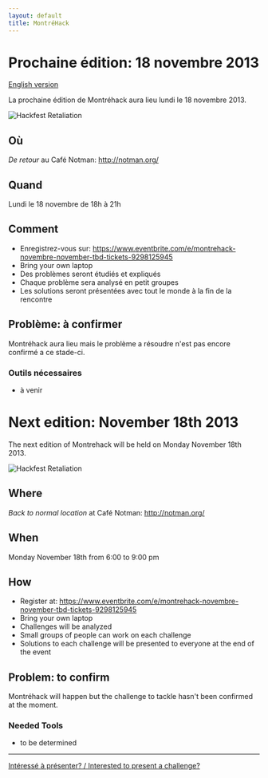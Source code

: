 ```yaml
---
layout: default
title: MontréHack
---
```


# Prochaine édition: 18 novembre 2013
[English version](#english)

La prochaine édition de Montréhack aura lieu lundi le 18 novembre 2013.

![Hackfest Retaliation](http://i.imgur.com/osh3Gks.png)

## Où
_De retour_ au Café Notman: http://notman.org/

## Quand
Lundi le 18 novembre de 18h à 21h


## Comment
* Enregistrez-vous sur: https://www.eventbrite.com/e/montrehack-novembre-november-tbd-tickets-9298125945
* Bring your own laptop
* Des problèmes seront étudiés et expliqués
* Chaque problème sera analysé en petit groupes
* Les solutions seront présentées avec tout le monde à la fin de la rencontre

## Problème: à confirmer

Montréhack aura lieu mais le problème a résoudre n'est pas encore
confirmé a ce stade-ci.

### Outils nécessaires
* à venir

<a id="english"></a>
# Next edition: November 18th 2013

The next edition of Montrehack will be held on Monday November 18th 2013.

![Hackfest Retaliation](http://i.imgur.com/osh3Gks.png)

## Where
_Back to normal location_ at Café Notman: http://notman.org/

## When
Monday November 18th from 6:00 to 9:00 pm

## How
* Register at: https://www.eventbrite.com/e/montrehack-novembre-november-tbd-tickets-9298125945
* Bring your own laptop
* Challenges will be analyzed
* Small groups of people can work on each challenge
* Solutions to each challenge will be presented to everyone at the end of the event

## Problem: to confirm

Montréhack will happen but the challenge to tackle hasn't been confirmed at
the moment.

### Needed Tools
* to be determined

<hr/>

[Intéressé à présenter? / Interested to present a challenge?](https://github.com/montrehack/montrehack.github.com/wiki/Present-at-Montrehack)
